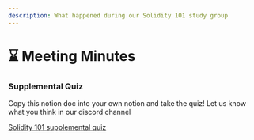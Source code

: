 ```yaml
---
description: What happened during our Solidity 101 study group
---
```


# ⌛ Meeting Minutes

### Supplemental Quiz

Copy this notion doc into your own notion and take the quiz! Let us know what you think in our discord channel&#x20;

[Solidity 101 supplemental quiz](https://www.notion.so/Solidity-101-Supplemental-Quiz-f796a0a007074444b1529b67a94bce03)
